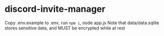 # discord-invite-manager
Copy .env.example to .env, run `npm i`, node app.js
Note that data/data.sqlite stores sensitive data, and MUST be encrypted while at rest